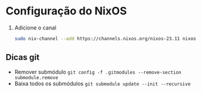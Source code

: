 # Configuração do NixOS

1. Adicione o canal
   ```sh
   sudo nix-channel --add https://channels.nixos.org/nixos-23.11 nixos
   ```

## Dicas git

- Remover submódulo
  `git config -f .gitmodules --remove-section submodule.remove`
- Baixa todos os submódulos
  `git submodule update --init --recursive`
